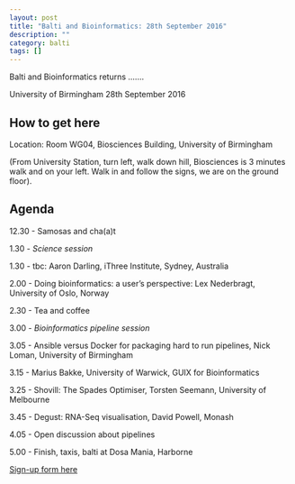 ```yaml
---
layout: post
title: "Balti and Bioinformatics: 28th September 2016"
description: ""
category: balti
tags: []
---
```


Balti and Bioinformatics returns .......

University of Birmingham
28th September 2016

## How to get here

Location: Room WG04, Biosciences Building, University of Birmingham

(From University Station, turn left, walk down hill, Biosciences is 3 minutes walk and on your
left. Walk in and follow the signs, we are on the ground floor).

## Agenda

12.30 - Samosas and cha(a)t

1.30 - *Science session* 

1.30 - tbc: Aaron Darling, iThree Institute, Sydney, Australia

2.00 - Doing bioinformatics: a user’s perspective: Lex Nederbragt, University of Oslo, Norway

2.30 - Tea and coffee

3.00 - *Bioinformatics pipeline session*

3.05 - Ansible versus Docker for packaging hard to run pipelines, Nick Loman, University of Birmingham

3.15 - Marius Bakke, University of Warwick, GUIX for Bioinformatics

3.25 - Shovill: The Spades Optimiser, Torsten Seemann, University of Melbourne

3.45 - Degust: RNA-Seq visualisation, David Powell, Monash

4.05 - Open discussion about pipelines

5.00 - Finish, taxis, balti at Dosa Mania, Harborne

<a href="https://docs.google.com/forms/d/1mwP3pFH9Tvbb5sKzt_ddTqWbGVDmCTlB0ikiSHrGNg4/viewform#start=openform">Sign-up form here</a>


